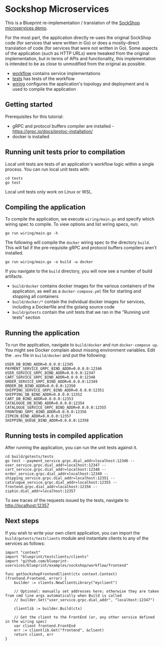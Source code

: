 # Sockshop Microservices

This is a Blueprint re-implementation / translation of the [SockShop microservices demo](https://microservices-demo.github.io).

For the most part, the application directly re-uses the original SockShop code (for services that were written in Go) or does a mostly-direct translation of code (for services that were not written in Go).  Some aspects of the application (such as HTTP URLs) were tweaked from the original implementation, but in terms of APIs and functionality, this implementation is intended to be as close to unmodified from the original as possible.

* [workflow](workflow) contains service implementations
* [tests](tests) has tests of the workflow
* [wiring](wiring) configures the application's topology and deployment and is used to compile the application

## Getting started

Prerequisites for this tutorial: 
 * gRPC and protocol buffers compiler are installed - https://grpc.io/docs/protoc-installation/
 * docker is installed

## Running unit tests prior to compilation

Local unit tests are tests of an application's workflow logic within a single process.  You can run local unit tests with:

```
cd tests
go test
```

Local unit tests only work on Linux or WSL.


## Compiling the application

To compile the application, we execute `wiring/main.go` and specify which wiring spec to compile.  To view options and list wiring specs, run:

```
go run wiring/main.go -h
```

The following will compile the `docker` wiring spec to the directory `build`.  This will fail if the pre-requisite gRPC and protocol buffers compilers aren't installed.

```
go run wiring/main.go -o build -w docker
```

If you navigate to the `build` directory, you will now see a number of build artifacts.
* `build/docker` contains docker images for the various containers of the application, as well as a `docker-compose.yml` file for starting and stopping all containers
* `build/docker/*` contain the individual docker images for services, including a Dockerfile and the golang source code
* `build/gotests` contain the unit tests that we ran in the "Running unit tests" section

## Running the application

To run the application, navigate to `build/docker` and run `docker-compose up`.  You might see Docker complain about missing environment variables.  Edit the `.env` file in `build/docker` and put the following:

```
USER_DB_BIND_ADDR=0.0.0.0:12345
PAYMENT_SERVICE_GRPC_BIND_ADDR=0.0.0.0:12346
USER_SERVICE_GRPC_BIND_ADDR=0.0.0.0:12347
CART_SERVICE_GRPC_BIND_ADDR=0.0.0.0:12348
ORDER_SERVICE_GRPC_BIND_ADDR=0.0.0.0:12349
ORDER_DB_BIND_ADDR=0.0.0.0:12350
SHIPPING_SERVICE_GRPC_BIND_ADDR=0.0.0.0:12351
SHIPPING_DB_BIND_ADDR=0.0.0.0:12352
CART_DB_BIND_ADDR=0.0.0.0:12353
CATALOGUE_DB_BIND_ADDR=0.0.0.0:12354
CATALOGUE_SERVICE_GRPC_BIND_ADDR=0.0.0.0:12355
FRONTEND_GRPC_BIND_ADDR=0.0.0.0:12356
ZIPKIN_BIND_ADDR=0.0.0.0:12357
SHIPPING_QUEUE_BIND_ADDR=0.0.0.0:12358
```


## Running tests in compiled application

After running the application, you can run the unit tests against it.

```
cd build/gotests/tests
go test --payment_service.grpc.dial_addr=localhost:12346 --user_service.grpc.dial_addr=localhost:12347 --cart_service.grpc.dial_addr=localhost:12348 --order_service.grpc.dial_addr=localhost:12349 --shipping_service.grpc.dial_addr=localhost:12351 --catalogue_service.grpc.dial_addr=localhost:12355 --frontend.grpc.dial_addr=localhost:12356 --zipkin.dial_addr=localhost:12357
```

To see traces of the requests issued by the tests, navigate to [http://localhost:12357](http://localhost:12357)

## Next steps

If you wish to write your own client application, you can import the `build/gotests/testclients` module and instantiate clients to any of the services as follows:

```
import "context"
import "blueprint/testclients/clients"
import "github.com/blueprint-uservices/blueprint/examples/sockshop/workflow/frontend"

func getSockshopFrontendClient(ctx context.Context) (frontend.Frontend, error) {
    builder := clients.NewClientLibrary("myclient")

    // Optional: manually set addresses here; otherwise they are taken from cmd line args automatically when Build is called
    // builder.Set("user_service.grpc.dial_addr", "localhost:12347")

    clientlib := builder.Build(ctx)

    // Get the client to the FrontEnd (or, any other service defined in the wiring spec)
    var client frontend.FrontEnd
    err := clientlib.Get("frontend", &client)
    return client, err
}
```